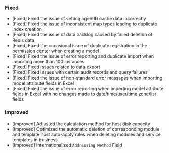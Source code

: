 ### Fixed

- [Fixed] Fixed the issue of setting agentID cache data incorrectly
- [Fixed] Fixed the issue of inconsistent map types leading to duplicate index creation
- [Fixed] Fixed the issue of data backlog caused by failed deletion of Redis data
- [Fixed] Fixed the occasional issue of duplicate registration in the permission center when creating a model
- [Fixed] Fixed the issue of error reporting and duplicate import when importing more than 100 instances
- [Fixed] Fixed issues related to data export
- [Fixed] Fixed issues with certain audit records and query failures
- [Fixed] Fixed the issue of non-standard error messages when importing model attribute fields in Excel
- [Fixed] Fixed the issue of error reporting when importing model attribute fields in Excel with no changes made to date/time/user/time zone/list fields

### Improved

- [Improved] Adjusted the calculation method for host disk capacity
- [Improved] Optimized the automatic deletion of corresponding module and template host auto-apply rules when deleting modules and service templates in business
- [Improved] Internationalized `Addressing Method` Field


